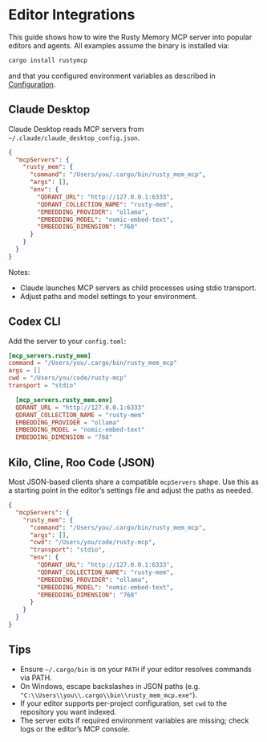 # Editor Integrations

This guide shows how to wire the Rusty Memory MCP server into popular editors and agents. All examples assume the binary is installed via:

```bash
cargo install rustymcp
```

and that you configured environment variables as described in [Configuration](./Configuration.md).

## Claude Desktop

Claude Desktop reads MCP servers from `~/.claude/claude_desktop_config.json`.

```json
{
  "mcpServers": {
    "rusty_mem": {
      "command": "/Users/you/.cargo/bin/rusty_mem_mcp",
      "args": [],
      "env": {
        "QDRANT_URL": "http://127.0.0.1:6333",
        "QDRANT_COLLECTION_NAME": "rusty-mem",
        "EMBEDDING_PROVIDER": "ollama",
        "EMBEDDING_MODEL": "nomic-embed-text",
        "EMBEDDING_DIMENSION": "768"
      }
    }
  }
}
```

Notes:

- Claude launches MCP servers as child processes using stdio transport.
- Adjust paths and model settings to your environment.

## Codex CLI

Add the server to your `config.toml`:

```toml
[mcp_servers.rusty_mem]
command = "/Users/you/.cargo/bin/rusty_mem_mcp"
args = []
cwd = "/Users/you/code/rusty-mcp"
transport = "stdio"

  [mcp_servers.rusty_mem.env]
  QDRANT_URL = "http://127.0.0.1:6333"
  QDRANT_COLLECTION_NAME = "rusty-mem"
  EMBEDDING_PROVIDER = "ollama"
  EMBEDDING_MODEL = "nomic-embed-text"
  EMBEDDING_DIMENSION = "768"
```

## Kilo, Cline, Roo Code (JSON)

Most JSON-based clients share a compatible `mcpServers` shape. Use this as a starting point in the editor’s settings file and adjust the paths as needed.

```json
{
  "mcpServers": {
    "rusty_mem": {
      "command": "/Users/you/.cargo/bin/rusty_mem_mcp",
      "args": [],
      "cwd": "/Users/you/code/rusty-mcp",
      "transport": "stdio",
      "env": {
        "QDRANT_URL": "http://127.0.0.1:6333",
        "QDRANT_COLLECTION_NAME": "rusty-mem",
        "EMBEDDING_PROVIDER": "ollama",
        "EMBEDDING_MODEL": "nomic-embed-text",
        "EMBEDDING_DIMENSION": "768"
      }
    }
  }
}
```

## Tips

- Ensure `~/.cargo/bin` is on your `PATH` if your editor resolves commands via PATH.
- On Windows, escape backslashes in JSON paths (e.g. `"C:\\Users\\you\\.cargo\\bin\\rusty_mem_mcp.exe"`).
- If your editor supports per-project configuration, set `cwd` to the repository you want indexed.
- The server exits if required environment variables are missing; check logs or the editor’s MCP console.
